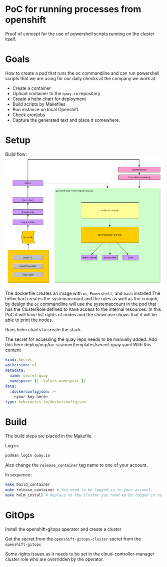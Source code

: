 # PoC for running processes from openshift


Proof of concept for the use of powershell scripts running on the cluster itself. 
# Goals 
How to create a pod that runs the oc commandline and can run powershell scripts that we are using for our
daily checks at the company we work at. 
- Create a container 
- Upload container to the `quay.io` repository
- Create a helm chart for deployment
- Build scripts by Makefiles 
- Run instance on local Openshift. 
- Check cronjobs 
- Capture the generated text and place it somewhere. 



# Setup 

Build flow: 
![system-daily-reporting.png](docs%2Fsystem-daily-reporting.png)

The dockerfile creates an image with `oc`, `Powershell`, and `bash` installed
The helmchart creates the systemaccount and the roles as well as the cronjob, by design the `oc` commandline
will use the systemaccount in the pod that has the ClusterRole defined to have access to the internal resources. 
In this PoC it will have list rights of nodes and the showcase shows that it will be able to print the nodes. 


Runs helm charts to create the stack. 

The secret for accessing the quay repo needs to be manually added. 
Add this here
deploy/ocp/oc-scanner/templates/secret-quay.yaml
With this content
```yaml
kind: Secret
apiVersion: v1
metadata:
  name: secret-quay
  namespace: {{ .Values.namespace }}
data:
  .dockerconfigjson: >-
    <your key here>
type: kubernetes.io/dockerconfigjson

```

# Build

The build steps are placed in the Makefile.

Log in: 
```bash
podman login quay.io
```
Also change the `release_container` tag name to one of your account. 

In sequence: 
```bash
make build_container
make release_container # You need to be logged in to your account.
make helm_install # Deploys to the cluster you need to be logged in to the kubernetes / openshift cluster. 
```

# GitOps 

Install the openshift-gitops operator and create a cluster 

Get the secret from the `openshift-gitops-cluster` secret from the `openshift-gitops`

Some rights issues as it needs to be set in the cloud-controller-manager cluster role who are overridden by the operator. 

